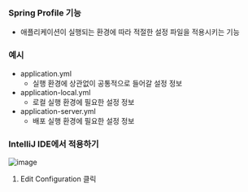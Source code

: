 ### Spring Profile 기능
- 애플리케이션이 실행되는 환경에 따라 적절한 설정 파일을 적용시키는 기능

### 예시
- application.yml
  - 실행 환경에 상관없이 공통적으로 들어갈 설정 정보
- application-local.yml
  - 로컬 실행 환경에 필요한 설정 정보
- application-server.yml
  - 배포 실행 환경에 필요한 설정 정보

### IntelliJ IDE에서 적용하기
![image](https://github.com/hso8706/TIL-SAF/assets/103169947/b8821ddf-25b7-4b5c-9f90-bfa46f1789f1)
1. Edit Configuration 클릭